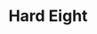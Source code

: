 ---
title: Hard Eight
code: HARD
thumbnail-image: # full url or relative path to the image for the card on the home page
featured-image: # full url or relative path to the image for the top of the film page
deployed: false
---